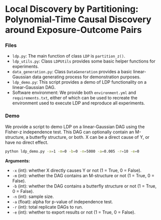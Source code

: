 # Local Discovery by Partitioning: Polynomial-Time Causal Discovery around Exposure-Outcome Pairs

### Files
- `ldp.py`: The main function of class `LDP` is `partition_z()`.
- `ldp_utils.py`: Class `LDPUtils` provides some basic helper functions for experiments.
- `data_generation.py`: Class `DataGeneration` provides a basic linear-Gaussian data generating process for demonstration purposes.
- `ldp_demo.py`: This script provides a demo of LDP functionality on a linear-Gaussian DAG.
-  Software environment: We provide both `environment.yml` and `requirements.txt`, either of which can be used to recreate the environment used to execute LDP and reproduce all experiments.

### Demo

We provide a script to demo LDP on a linear-Gaussian DAG using the Fisher-z independence test. This DAG can optionally contain an M-structure, a butterfly structure, or both. X can be a direct cause of Y, or have no direct effect.

```bash
python ldp_demo.py -x=1 -m=0 -b=0 -n=5000 -a=0.005 -r=10 -e=0
```

**Arguments:**
- `-x` (int): whether X directly causes Y or not (1 = True, 0 = False).
- `-m` (int): whether the DAG contains an M-structure or not (1 = True, 0 = False).
- `-b` (int): whether the DAG contains a butterfly structure or not (1 = True, 0 = False).
- `-n` (int): sample size.
- `-a` (float): alpha for p-value of independence test.
- `-r` (int): total replicate DAGs to run.
- `-e` (int): whether to export results or not (1 = True, 0 = False).
